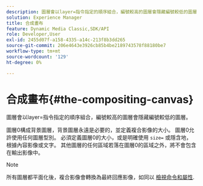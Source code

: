 ```yaml
---
description: 圖層會以layer=指令指定的順序組合，編號較高的圖層會隱藏編號較低的圖層。
solution: Experience Manager
title: 合成畫布
feature: Dynamic Media Classic,SDK/API
role: Developer,User
exl-id: 2455d07f-a158-4335-a14c-213f8b3dd265
source-git-commit: 206e4643e3926cb85b4be2189743578f88180be7
workflow-type: tm+mt
source-wordcount: '129'
ht-degree: 0%

---
```


# 合成畫布{#the-compositing-canvas}

圖層會以layer=指令指定的順序組合，編號較高的圖層會隱藏編號較低的圖層。

圖層0構成背景圖層，背景圖層永遠是必要的，並定義複合影像的大小。 圖層0允許使用任何圖層型別。 必須定義圖層0的大小，或是明確使用 `size=` 或隱含地，根據內容影像或文字。 其他圖層的任何區域若落在圖層0的區域之外，將不會包含在輸出影像中。

>[!NOTE]
>
>所有圖層都平面化後，複合影像會轉換為最終回應影像，如同以 [檢視命令和屬性](../../../../../../is-api/http-ref/image-serving-api-ref/c-http-protocol-reference/c-syntax-and-features/c-command-overview/r-view-commands-and-attributes.md#reference-8b3d637d080a47a4ba669a7f0de2ba90).
